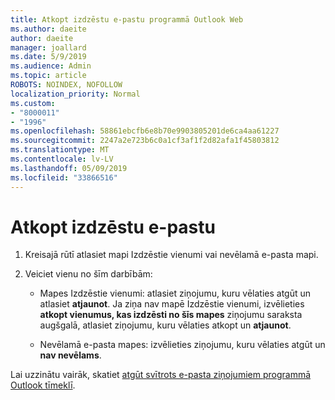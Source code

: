 ```yaml
---
title: Atkopt izdzēstu e-pastu programmā Outlook Web
ms.author: daeite
author: daeite
manager: joallard
ms.date: 5/9/2019
ms.audience: Admin
ms.topic: article
ROBOTS: NOINDEX, NOFOLLOW
localization_priority: Normal
ms.custom:
- "8000011"
- "1996"
ms.openlocfilehash: 58861ebcfb6e8b70e9903805201de6ca4aa61227
ms.sourcegitcommit: 2247a2e723b6c0a1cf3af1f2d82afa1f45803812
ms.translationtype: MT
ms.contentlocale: lv-LV
ms.lasthandoff: 05/09/2019
ms.locfileid: "33866516"
---
```

# <a name="recover-deleted-email"></a>Atkopt izdzēstu e-pastu

1. Kreisajā rūtī atlasiet mapi Izdzēstie vienumi vai nevēlamā e-pasta mapi.

2. Veiciet vienu no šīm darbībām:

    - Mapes Izdzēstie vienumi: atlasiet ziņojumu, kuru vēlaties atgūt un atlasiet **atjaunot**. Ja ziņa nav mapē Izdzēstie vienumi, izvēlieties **atkopt vienumus, kas izdzēsti no šīs mapes** ziņojumu saraksta augšgalā, atlasiet ziņojumu, kuru vēlaties atkopt un **atjaunot**.

    - Nevēlamā e-pasta mapes: izvēlieties ziņojumu, kuru vēlaties atgūt un **nav nevēlams**.

Lai uzzinātu vairāk, skatiet [atgūt svītrots e-pasta ziņojumiem programmā Outlook tīmeklī](https://support.office.com/article/a8ca78ac-4721-4066-95dd-571842e9fb11).